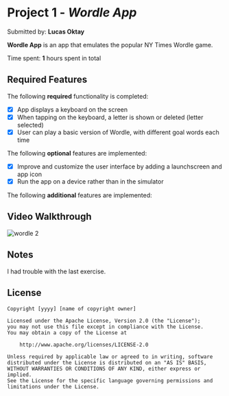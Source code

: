# Project 1 - *Wordle App*

Submitted by: **Lucas Oktay**

**Wordle App** is an app that emulates the popular NY Times Wordle game.

Time spent: **1** hours spent in total

## Required Features

The following **required** functionality is completed:

- [x] App displays a keyboard on the screen
- [x] When tapping on the keyboard, a letter is shown or deleted (letter selected)
- [x] User can play a basic version of Wordle, with different goal words each time

The following **optional** features are implemented:

- [x] Improve and customize the user interface by adding a launchscreen and app icon
- [x] Run the app on a device rather than in the simulator

The following **additional** features are implemented:

## Video Walkthrough

![wordle 2](https://github.com/lucasoktay/ios101-project1-wordle-starter/assets/112616428/02bfcd36-277f-42e4-82cb-df4994ef879c)



## Notes

I had trouble with the last exercise.

## License

    Copyright [yyyy] [name of copyright owner]

    Licensed under the Apache License, Version 2.0 (the "License");
    you may not use this file except in compliance with the License.
    You may obtain a copy of the License at

        http://www.apache.org/licenses/LICENSE-2.0

    Unless required by applicable law or agreed to in writing, software
    distributed under the License is distributed on an "AS IS" BASIS,
    WITHOUT WARRANTIES OR CONDITIONS OF ANY KIND, either express or implied.
    See the License for the specific language governing permissions and
    limitations under the License.
